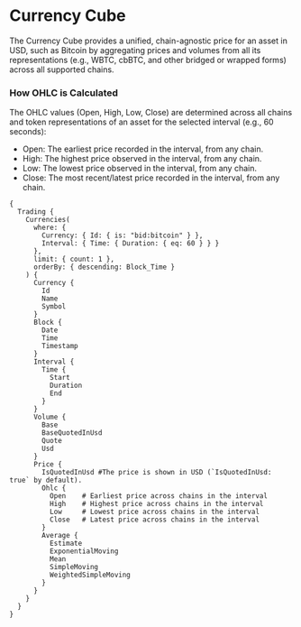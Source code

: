 # Currency Cube

The Currency Cube provides a unified, chain-agnostic price for an asset in USD, such as Bitcoin by aggregating prices and volumes from all its representations (e.g., WBTC, cbBTC, and other bridged or wrapped forms) across all supported chains.

### How OHLC is Calculated

The OHLC values (Open, High, Low, Close) are determined across all chains and token representations of an asset for the selected interval (e.g., 60 seconds):

- Open: The earliest price recorded in the interval, from any chain.
- High: The highest price observed in the interval, from any chain.
- Low: The lowest price observed in the interval, from any chain.
- Close: The most recent/latest price recorded in the interval, from any chain.

```
{
  Trading {
    Currencies(
      where: {
        Currency: { Id: { is: "bid:bitcoin" } },
        Interval: { Time: { Duration: { eq: 60 } } }
      },
      limit: { count: 1 },
      orderBy: { descending: Block_Time }
    ) {
      Currency {
        Id
        Name
        Symbol
      }
      Block {
        Date
        Time
        Timestamp
      }
      Interval {
        Time {
          Start
          Duration
          End
        }
      }
      Volume {
        Base
        BaseQuotedInUsd
        Quote
        Usd
      }
      Price {
        IsQuotedInUsd #The price is shown in USD (`IsQuotedInUsd: true` by default).
        Ohlc {
          Open    # Earliest price across chains in the interval
          High    # Highest price across chains in the interval
          Low     # Lowest price across chains in the interval
          Close   # Latest price across chains in the interval
        }
        Average {
          Estimate
          ExponentialMoving
          Mean
          SimpleMoving
          WeightedSimpleMoving
        }
      }
    }
  }
}


```
